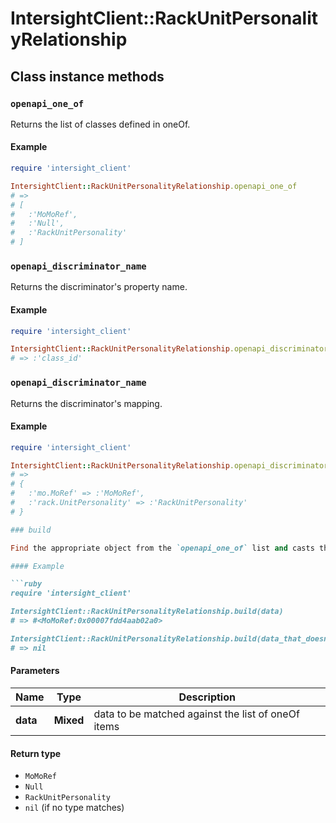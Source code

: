 # IntersightClient::RackUnitPersonalityRelationship

## Class instance methods

### `openapi_one_of`

Returns the list of classes defined in oneOf.

#### Example

```ruby
require 'intersight_client'

IntersightClient::RackUnitPersonalityRelationship.openapi_one_of
# =>
# [
#   :'MoMoRef',
#   :'Null',
#   :'RackUnitPersonality'
# ]
```

### `openapi_discriminator_name`

Returns the discriminator's property name.

#### Example

```ruby
require 'intersight_client'

IntersightClient::RackUnitPersonalityRelationship.openapi_discriminator_name
# => :'class_id'
```

### `openapi_discriminator_name`

Returns the discriminator's mapping.

#### Example

```ruby
require 'intersight_client'

IntersightClient::RackUnitPersonalityRelationship.openapi_discriminator_mapping
# =>
# {
#   :'mo.MoRef' => :'MoMoRef',
#   :'rack.UnitPersonality' => :'RackUnitPersonality'
# }

### build

Find the appropriate object from the `openapi_one_of` list and casts the data into it.

#### Example

```ruby
require 'intersight_client'

IntersightClient::RackUnitPersonalityRelationship.build(data)
# => #<MoMoRef:0x00007fdd4aab02a0>

IntersightClient::RackUnitPersonalityRelationship.build(data_that_doesnt_match)
# => nil
```

#### Parameters

| Name | Type | Description |
| ---- | ---- | ----------- |
| **data** | **Mixed** | data to be matched against the list of oneOf items |

#### Return type

- `MoMoRef`
- `Null`
- `RackUnitPersonality`
- `nil` (if no type matches)


